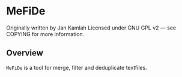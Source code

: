 MeFiDe
=======

Originally written by Jan Kamlah
Licensed under GNU GPL v2 — see COPYING for more information.

Overview
--------
`MeFiDe` is a tool for merge, filter and deduplicate textfiles.
